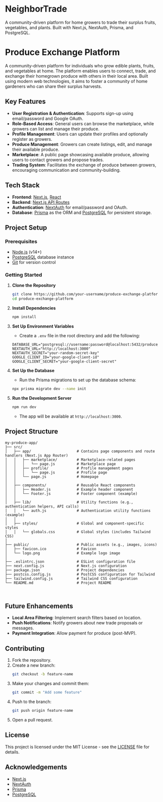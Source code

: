 # NeighborTrade
A community-driven platform for home growers to trade their surplus fruits, vegetables, and plants. Built with Next.js, NextAuth, Prisma, and PostgreSQL.

# Produce Exchange Platform

A community-driven platform for individuals who grow edible plants, fruits, and vegetables at home. The platform enables users to connect, trade, and exchange their homegrown produce with others in their local area. Built using modern web technologies, it aims to foster a community of home gardeners who can share their surplus harvests.

## Key Features

- **User Registration & Authentication**: Supports sign-up using email/password and Google OAuth.
- **Role-Based Access**: General users can browse the marketplace, while growers can list and manage their produce.
- **Profile Management**: Users can update their profiles and optionally register as growers.
- **Produce Management**: Growers can create listings, edit, and manage their available produce.
- **Marketplace**: A public page showcasing available produce, allowing users to contact growers and propose trades.
- **Trading System**: Facilitates the exchange of produce between growers, encouraging communication and community-building.

## Tech Stack

- **Frontend**: [Next.js](https://nextjs.org/), [React](https://reactjs.org/)
- **Backend**: [Next.js API Routes](https://nextjs.org/docs/api-routes/introduction)
- **Authentication**: [NextAuth](https://next-auth.js.org/) for email/password and OAuth.
- **Database**: [Prisma](https://www.prisma.io/) as the ORM and [PostgreSQL](https://www.postgresql.org/) for persistent storage.

## Project Setup

### Prerequisites
- [Node.js](https://nodejs.org/) (v14+)
- [PostgreSQL](https://www.postgresql.org/) database instance
- [Git](https://git-scm.com/) for version control

### Getting Started

1. **Clone the Repository**
    ```bash
    git clone https://github.com/your-username/produce-exchange-platform.git
    cd produce-exchange-platform
    ```

2. **Install Dependencies**
    ```bash
    npm install
    ```

3. **Set Up Environment Variables**
    - Create a `.env` file in the root directory and add the following:
    ```env
    DATABASE_URL="postgresql://username:password@localhost:5432/produce_exchange_db"
    NEXTAUTH_URL="http://localhost:3000"
    NEXTAUTH_SECRET="your-random-secret-key"
    GOOGLE_CLIENT_ID="your-google-client-id"
    GOOGLE_CLIENT_SECRET="your-google-client-secret"
    ```

4. **Set Up the Database**
    - Run the Prisma migrations to set up the database schema:
    ```bash
    npx prisma migrate dev --name init
    ```

5. **Run the Development Server**
    ```bash
    npm run dev
    ```
    - The app will be available at `http://localhost:3000`.

## Project Structure
```
my-produce-app/
├── src/
│   ├── app/                     # Contains page components and route handlers (Next.js App Router)
│   │   ├── marketplace/         # Marketplace-related pages
│   │   │   └── page.js          # Marketplace page
│   │   ├── profile/             # Profile management pages
│   │   │   └── page.js          # Profile page
│   │   └── page.js              # Homepage
│   │
│   ├── components/              # Reusable React components
│   │   ├── Header.js            # Example header component
│   │   └── Footer.js            # Footer component (example)
│   │
│   ├── lib/                     # Utility functions (e.g., authentication helpers, API calls)
│   │   └── auth.js              # Authentication utility functions (example)
│   │
│   ├── styles/                  # Global and component-specific styles
│   │   └── globals.css          # Global styles (includes Tailwind CSS)
│
├── public/                      # Public assets (e.g., images, icons)
│   ├── favicon.ico              # Favicon
│   └── logo.png                 # Example logo image
│
├── .eslintrc.json               # ESLint configuration file
├── next.config.js               # Next.js configuration
├── package.json                 # Project dependencies
├── postcss.config.js            # PostCSS configuration for Tailwind
├── tailwind.config.js           # Tailwind CSS configuration
└── README.md                    # Project README



```
## Future Enhancements

- **Local Area Filtering**: Implement search filters based on location.
- **Push Notifications**: Notify growers about new trade proposals or messages.
- **Payment Integration**: Allow payment for produce (post-MVP).

## Contributing

1. Fork the repository.
2. Create a new branch:
    ```bash
    git checkout -b feature-name
    ```
3. Make your changes and commit them:
    ```bash
    git commit -m "Add some feature"
    ```
4. Push to the branch:
    ```bash
    git push origin feature-name
    ```
5. Open a pull request.

## License

This project is licensed under the MIT License - see the [LICENSE](LICENSE) file for details.

## Acknowledgements

- [Next.js](https://nextjs.org/)
- [NextAuth](https://next-auth.js.org/)
- [Prisma](https://www.prisma.io/)
- [PostgreSQL](https://www.postgresql.org/)

